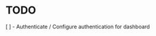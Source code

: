 TODO
==============================================
[ ] - Authenticate / Configure authentication for dashboard